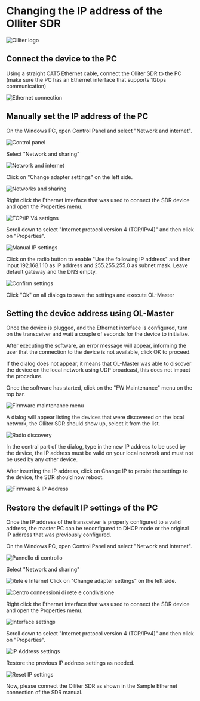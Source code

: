 # Changing the IP address of the Olliter SDR

![Olliter logo](../resources/olliter-logo.png)

## Connect the device to the PC

Using a straight CAT5 Ethernet cable, connect the Olliter SDR to the PC (make sure the PC has an Ethernet interface that supports 1Gbps communication)

![Ethernet connection](./resources/cf512e5c0ffda0f080d25444c6d1b24657b0b1f6.png)

## Manually set the IP address of the PC

On the Windows PC, open Control Panel and select "Network and internet".

![Control panel](./resources/image34.png)

Select "Network and sharing"

![Network and internet](./resources/image35.png)

Click on "Change adapter settings" on the left side.

![Networks and sharing](./resources/image36.png)

Right click the Ethernet interface that was used to connect the SDR device and open the Properties menu.

![TCP/IP V4 settigns](./resources/image37.png)

Scroll down to select "Internet protocol version 4 (TCP/IPv4)" and then click on "Properties".

![Manual IP settings](./resources/image38.png)

Click on the radio button to enable "Use the following IP address" and then input 192.168.1.10 as IP address and 255.255.255.0 as subnet mask. Leave default gateway and the DNS empty.

![Confirm settings](./resources/image39.png)

Click "Ok" on all dialogs to save the settings and execute OL-Master

## Setting the device address using OL-Master

Once the device is plugged, and the Ethernet interface is configured, turn on the transceiver and wait a couple of seconds for the device to initialize.

After executing the software, an error message will appear, informing the user that the connection to the device is not available, click OK to proceed.

If the dialog does not appear, it means that OL-Master was able to discover the device on the local network using UDP broadcast, this does not impact the procedure.

Once the software has started, click on the "FW Maintenance" menu on the top bar.

![Firmware maintenance menu](../OL-Master/resources/1ee15ab771b6ea80b7b1ae20172ddb0194170c44.png)

A dialog will appear listing the devices that were discovered on the local network, the Olliter SDR should show up, select it from the list.

![Radio discovery](../OL-Master/resources/fw-upgrade-discovery.png)

In the central part of the dialog, type in the new IP address to be used by the device, the IP address must be valid on your local network and must not be used by any other device.

After inserting the IP address, click on Change IP to persist the settings to the device, the SDR should now reboot.

![Firmware & IP Address](./resources/image43.png)

## Restore the default IP settings of the PC

Once the IP address of the transceiver is properly configured to a valid address, the master PC can be reconfigured to DHCP mode or the original IP address that was previously configured.

On the Windows PC, open Control Panel and select "Network and internet".

![Pannello di controllo](./resources/image34.png)

Select "Network and sharing"

![Rete e Internet](./resources/image35.png)
Click on "Change adapter settings" on the left side.

![Centro connessioni di rete e condivisione](./resources/image36.png)

Right click the Ethernet interface that was used to connect the SDR
device and open the Properties menu.

![Interface settings](./resources/image37.png)

Scroll down to select "Internet protocol version 4 (TCP/IPv4)" and then
click on "Properties".

![IP Address settings](./resources/image38.png)

Restore the previous IP address settings as needed.

![Reset IP settings](./resources/image44.png)

Now, please connect the Olliter SDR as shown in the Sample Ethernet connection of the SDR manual.
